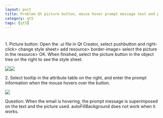 ```yaml
---
layout: post
title: Problem Qt picture button, mouse hover prompt message text and picture overlay
category: qt5
tags: [qt5]
---
```

# 

1\. Picture button: Open the .ui file in Qt Creator, select pushbutton and right-click\> change style sheet\> add resource\> border-image\> select the picture in the resource\> OK. When finished, select the picture button in the object tree on the right to see the style sheet.

![](/md_blog/public/assets/2021-07-25/1dbdcd6fecce64ddcfbeaa330e3d2223.png)![](/md_blog/public/assets/2021-07-25/13f3425821d13c51b9c9462a7994a27c.png)

2\. Select tooltip in the attribute table on the right, and enter the prompt information when the mouse hovers over the button.

![](/md_blog/public/assets/2021-07-25/ba4225f7054a863290664ca1997a58eb.png)

Question: When the email is hovering, the prompt message is superimposed on the text and the picture used. autoFillBackground does not work when it works.